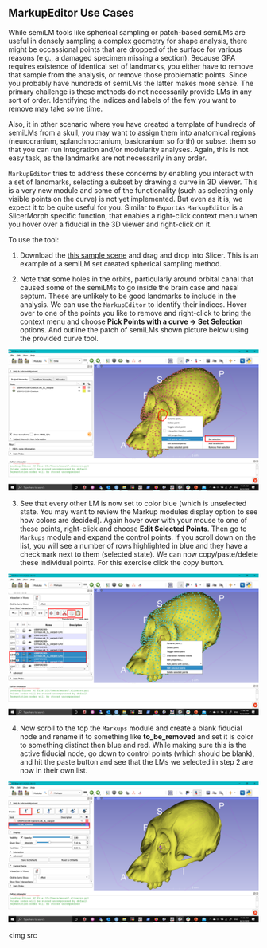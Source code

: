 ## MarkupEditor Use Cases

While semiLM tools like spherical sampling or patch-based semiLMs are useful in densely sampling a complex geometry for shape analysis, there might be occassional points that are dropped of the surface for various reasons (e.g., a damaged specimen missing a section). Because GPA requires existence of identical set of landmarks, you either have to remove that sample from the analysis, or remove those problematic points. Since you probably have hundreds of semiLMs the latter makes more sense. The primary challenge is these methods do not necessarily provide LMs in any sort of order. Identifying the indices and labels of the few you want to remove may take some time. 

Also, it in other scenario where you have created a template of hundreds of semiLMs from a skull, you may want to assign them into anatomical regions (neurocranium, splanchnocranium, basicranium so forth) or subset them so that you can run integration and/or modularity analyses. Again, this is not easy task, as the landmarks are not necessarily in any order.

`MarkupEditor` tries to address these concerns by enabling you interact with a set of landmarks, selecting a subset by drawing a curve in 3D viewer. This is a very new module and some of the functionality (such as selecting only visible points on the curve) is not yet implemented. But even as it is, we expect it to be quite useful for you. Similar to `ExportAs` `MarkupEditor` is a SlicerMorph specific function, that enables a right-click context menu when you hover over a fiducial in the 3D viewer and right-click on it.  

To use the tool:

1. Download the [this sample scene](https://app.box.com/s/js6pzazedgr0wqe0ibrcwqpaf6jsd7r2) and drag and drop into Slicer. This is an example of a semiLM set created spherical sampling method. 

2. Note that some holes in the orbits, particularly around orbital canal that caused some of the semiLMs to go inside the brain case and nasal septum. These are unlikely to be good landmarks to include in the analysis. We can use the `MarkupEditor` to identify their indices. Hover over to one of the points you like to remove and right-click to bring the context menu and choose **Pick Points with a curve -> Set Selection** options. And outline the patch of semiLMs shown picture below using the provided curve tool.

<img src="MarkupEditor1.png">

3. See that every other LM is now set to color blue (which is unselected state. You may want to review the Markup modules display option to see how colors are decided). Again hover over with your mouse to one of these points, right-click and choose **Edit Selected Points**. Then go to `Markups` module and expand the control points. If you scroll down on the list, you will see a number of rows highlighted in blue and they have a checkmark next to them (selected state). We can now copy/paste/delete these individual points. For this exercise click the copy button.

<img src="MarkupEditor2.png">

4. Now scroll to the top the `Markups` module and create a blank fiducial node and rename it to something like **to_be_removed** and set it is color to something distinct then blue and red. While making sure this is the active fiducial node, go down to control points (which should be blank), and hit the paste button and see that the LMs we selected in step 2 are now in their own list. 

<img src="MarkupEditor3.png">

<img src
